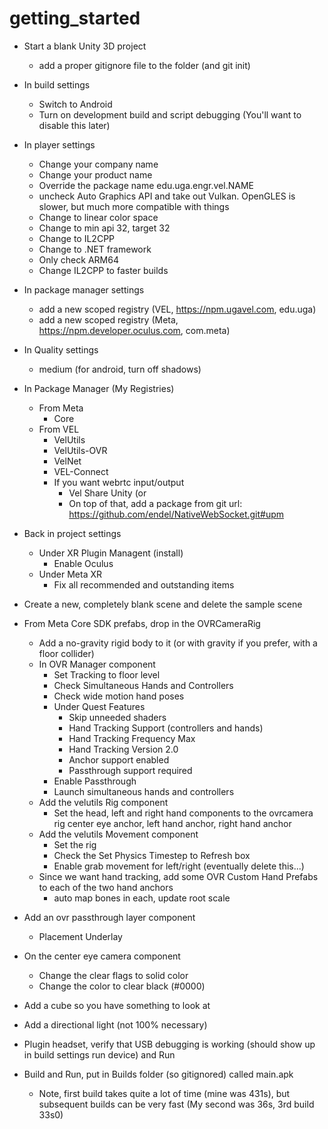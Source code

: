 # getting_started
* Start a blank Unity 3D project
	* add a proper gitignore file to the folder (and git init)
	
* In build settings
	* Switch to Android
	* Turn on development build and script debugging (You'll want to disable this later)
	
* In player settings
	* Change your company name
	* Change your product name
	* Override the package name edu.uga.engr.vel.NAME
	* uncheck Auto Graphics API and take out Vulkan.  OpenGLES is slower, but much more compatible with things
	* Change to linear color space
	* Change to min api 32, target 32 
	* Change to IL2CPP
	* Change to .NET framework
	* Only check ARM64 
	* Change IL2CPP to faster builds
	
* In package manager settings 
	* add a new scoped registry (VEL, https://npm.ugavel.com, edu.uga)
	* add a new scoped registry (Meta, https://npm.developer.oculus.com, com.meta)
	
* In Quality settings
	* medium (for android, turn off shadows)

* In Package Manager (My Registries)
	* From Meta
		* Core
	* From VEL
		* VelUtils
		* VelUtils-OVR
		* VelNet
		* VEL-Connect
		* If you want webrtc input/output
			* Vel Share Unity (or 
			* On top of that, add a package from git url: https://github.com/endel/NativeWebSocket.git#upm 
* Back in project settings
	* Under XR Plugin Managent (install)
		* Enable Oculus
	* Under Meta XR
		* Fix all recommended and outstanding items
		
* Create a new, completely blank scene and delete the sample scene
* From Meta Core SDK prefabs, drop in the OVRCameraRig
	* Add a no-gravity rigid body to it (or with gravity if you prefer, with a floor collider)
	* In OVR Manager component
		* Set Tracking to floor level
		* Check Simultaneous Hands and Controllers 
		* Check wide motion hand poses
		* Under Quest Features 
			* Skip unneeded shaders
			* Hand Tracking Support (controllers and hands)
			* Hand Tracking Frequency Max
			* Hand Tracking Version 2.0
			* Anchor support enabled
			* Passthrough support required
		* Enable Passthrough
		* Launch simultaneous hands and controllers
	* Add the velutils Rig component
		* Set the head, left and right hand components to the ovrcamera rig center eye anchor, left hand anchor, right hand anchor
	* Add the velutils Movement component
		* Set the rig
		* Check the Set Physics Timestep to Refresh box
		* Enable grab movement for left/right (eventually delete this...)
	* Since we want hand tracking, add some OVR Custom Hand Prefabs to each of the two hand anchors
		* auto map bones in each, update root scale
		
* Add an ovr passthrough layer component
	* Placement Underlay

* On the center eye camera component
	* Change the clear flags to solid color
	* Change the color to clear black (#0000)
	
* Add a cube so you have something to look at
* Add a directional light (not 100% necessary)

* Plugin headset, verify that USB debugging is working (should show up in build settings run device) and Run 
* Build and Run, put in Builds folder (so gitignored) called main.apk
	* Note, first build takes quite a lot of time (mine was 431s), but subsequent builds can be very fast (My second was 36s, 3rd build 33s0)  
